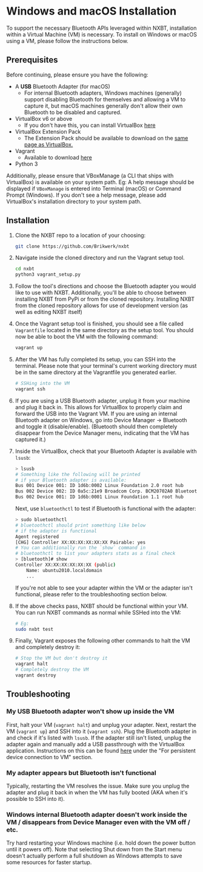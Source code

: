 # Windows and macOS Installation

To support the necessary Bluetooth APIs leveraged within NXBT, installation within a Virtual Machine (VM) is necessary. To install on Windows or macOS using a VM, please follow the instructions below.

## Prerequisites

Before continuing, please ensure you have the following:

- A **USB** Bluetooth Adapter (for macOS)
    - For internal Bluetooth adapters, Windows machines (generally) support disabling Bluetooth for themselves and allowing a VM to capture it, but macOS machines generally don't allow their own Bluetooth to be disabled and captured.
- VirtualBox v6 or above
    - If you don't have this, you can install VirtualBox [here](https://www.virtualbox.org/wiki/Downloads)
- VirtualBox Extension Pack
    - The Extension Pack should be available to download on the [same page as VirtualBox.](https://www.virtualbox.org/wiki/Downloads)
- Vagrant
    - Available to download [here](https://www.vagrantup.com/downloads)
- Python 3

Additionally, please ensure that VBoxManage (a CLI that ships with VirtualBox) is available on your system path. Eg: A help message should be displayed if `VBoxManage` is entered into Terminal (macOS) or Command Prompt (Windows). If you don't see a help message, please add VirtualBox's installation directory to your system path.

## Installation

1. Clone the NXBT repo to a location of your choosing:

    ```bash
    git clone https://github.com/Brikwerk/nxbt
    ```

2. Navigate inside the cloned directory and run the Vagrant setup tool.

    ```bash
    cd nxbt
    python3 vagrant_setup.py
    ```

3. Follow the tool's directions and choose the Bluetooth adapter you would like to use with NXBT. Additionally, you'll be able to choose between installing NXBT from PyPi or from the cloned repository. Installing NXBT from the cloned repository allows for use of development version (as well as editing NXBT itself)

4. Once the Vagrant setup tool is finished, you should see a file called `Vagrantfile` located in the same directory as the setup tool. You should now be able to boot the VM with the following command:

    ```bash
    vagrant up
    ```

5. After the VM has fully completed its setup, you can SSH into the terminal. Please note that your terminal's current working directory must be in the same directory at the Vagrantfile you generated earlier.

    ```bash
    # SSHing into the VM
    vagrant ssh
    ```

6. If you are using a USB Bluetooth adapter, unplug it from your machine and plug it back in. This allows for VirtualBox to properly claim and forward the USB into the Vagrant VM. If you are using an internal Bluetooth adapter on Windows, go into Device Manager -> Bluetooth and toggle it (disable/enable). (Bluetooth should then completely disappear from the Device Manager menu, indicating that the VM has captured it.)

7. Inside the VirtualBox, check that your Bluetooth Adapter is available with `lsusb`:

    ```bash
    > lsusb
    # Something like the following will be printed
    # if your Bluetooth adapter is available:
    Bus 001 Device 001: ID 1d6b:0002 Linux Foundation 2.0 root hub
    Bus 002 Device 002: ID 0a5c:21e9 Broadcom Corp. BCM20702A0 Bluetooth 4.0
    Bus 002 Device 001: ID 1d6b:0001 Linux Foundation 1.1 root hub
    ```

    Next, use `bluetoothctl` to test if Bluetooth is functional with the adapter:

    ```bash
    > sudo bluetoothctl
    # bluetoothctl should print something like below
    # if the adapter is functional
    Agent registered
    [CHG] Controller XX:XX:XX:XX:XX:XX Pairable: yes
    # You can additionally run the `show` command in
    # bluetoothctl to list your adapters stats as a final check
    > [bluetooth]# show
    Controller XX:XX:XX:XX:XX:XX (public)
        Name: ubuntu2010.localdomain
        ...
    ```

    If you're not able to see your adapter within the VM or the adapter isn't functional, please refer to the troubleshooting section below.

8. If the above checks pass, NXBT should be functional within your VM. You can run NXBT commands as normal while SSHed into the VM:

    ```bash
    # Eg:
    sudo nxbt test
    ```

9. Finally, Vagrant exposes the following other commands to halt the VM and completely destroy it:

    ```bash
    # Stop the VM but don't destroy it
    vagrant halt
    # Completely destroy the VM
    vagrant destroy
    ```

## Troubleshooting

### My USB Bluetooth adapter won't show up inside the VM

First, halt your VM (`vagrant halt`) and unplug your adapter. Next, restart the VM (`vagrant up`) and SSH into it (`vagrant ssh`). Plug the Bluetooth adapter in and check if it's listed with `lsusb`. If the adapter still isn't listed, unplug the adapter again and manually add a USB passthrough with the VirtualBox application. Instructions on this can be found [here](https://help.ubuntu.com/community/VirtualBox/USB) under the "For persistent device connection to VM" section.

### My adapter appears but Bluetooth isn't functional

Typically, restarting the VM resolves the issue. Make sure you unplug the adapter and plug it back in when the VM has fully booted (AKA when it's possible to SSH into it).

### Windows internal Bluetooth adapter doesn't work inside the VM / disappears from Device Manager even with the VM off / etc.

Try hard restarting your Windows machine (i.e. hold down the power button until it powers off). Note that selecting Shut down from the Start menu doesn't actually perform a full shutdown as Windows attempts to save some resources for faster startup.
